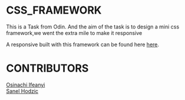 # CSS_FRAMEWORK



This is a Task from Odin.
And the aim of the task is to design a mini css framework,we went the extra mile to make it responsive


A responsive built with this framework can be found here <a href="https://osinakayah.github.io/CSS_FRAMEWORK/">here</a>.

# CONTRIBUTORS 

<a href="https://github.com/osinakayah/" target="_blank">Osinachi Ifeanyi</a> <br/>
<a href="https://github.com/sanelca" target="_blank">Sanel Hodzic</a><br /><br />


